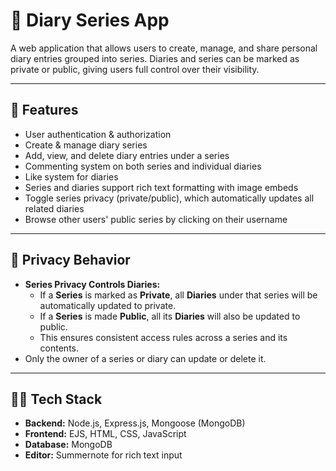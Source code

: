 # 📔 Diary Series App

A web application that allows users to create, manage, and share personal diary entries grouped into series. Diaries and series can be marked as private or public, giving users full control over their visibility.

---

## 🚀 Features

- User authentication & authorization
- Create & manage diary series
- Add, view, and delete diary entries under a series
- Commenting system on both series and individual diaries
- Like system for diaries
- Series and diaries support rich text formatting with image embeds
- Toggle series privacy (private/public), which automatically updates all related diaries
- Browse other users' public series by clicking on their username

---

## 🔐 Privacy Behavior

- **Series Privacy Controls Diaries:**
  - If a **Series** is marked as **Private**, all **Diaries** under that series will be automatically updated to private.
  - If a **Series** is made **Public**, all its **Diaries** will also be updated to public.
  - This ensures consistent access rules across a series and its contents.
- Only the owner of a series or diary can update or delete it.

---

## 🧑‍💻 Tech Stack

- **Backend:** Node.js, Express.js, Mongoose (MongoDB)
- **Frontend:** EJS, HTML, CSS, JavaScript
- **Database:** MongoDB
- **Editor:** Summernote for rich text input
